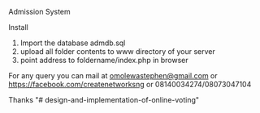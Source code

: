 Admission System

Install
1. Import the database admdb.sql
2. upload all folder contents to www directory of your server
3. point address to foldername/index.php in browser

For any query you can mail at omolewastephen@gmail.com or https://facebook.com/createnetworksng or 08140034274/08073047104

Thanks
"# design-and-implementation-of-online-voting" 
